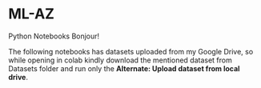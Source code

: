 # ML-AZ
Python Notebooks
Bonjour! 

  The following notebooks has datasets uploaded from my Google Drive,
so while opening in colab kindly download the mentioned dataset from 
Datasets folder and run only the **Alternate: Upload dataset from local drive**.

